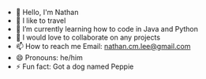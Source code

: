 - 👋 Hello, I'm Nathan
- 👀 I like to travel
- 🌱 I’m currently learning how to code in Java and Python 
- 💞️ I would love to collaborate on any projects
- 📫 How to reach me Email: nathan.cm.lee@gmail.com
- 😄 Pronouns: he/him
- ⚡ Fun fact: Got a dog named Peppie

<!---
DancingGranny/DancingGranny is a ✨ special ✨ repository because its `README.md` (this file) appears on your GitHub profile.
You can click the Preview link to take a look at your changes.
--->
